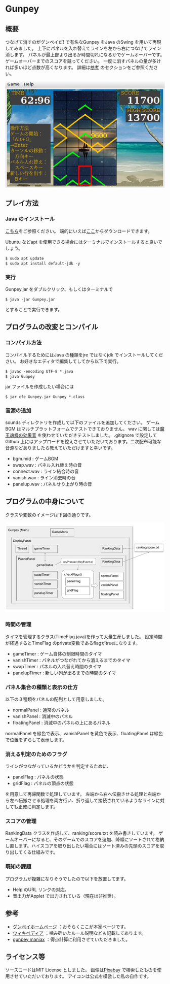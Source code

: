 # Gunpey

## 概要

つなげて消すのがグンペイだ! で有名なGunpey をJava のSwing を用いて再現してみました。
上下にパネルを入れ替えてラインを左から右につなげてライン消します。
パネルが最上部より出るか時間切れになるかでゲームオーバーです。
ゲームオーバーまでのスコアを競ってください。
一度に消すパネルの量が多ければ多いほど点数が高くなります。
詳細は[参考](https://github.com/kimushun1101/gunpey#参考) のセクションをご参照ください。

![Playing Image](imgs/playingImg.png)

## プレイ方法

### Java のインストール

[こちら](https://www.java.com/ja/download/help/download_options.html)をご参照ください。
端的にいえば[ここ](https://www.java.com/ja/download/manual.jsp)からダウンロードできます。

Ubuntu などapt を使用できる場合にはターミナルでインストールすると良いでしょう。
```
$ sudo apt update
$ sudo apt install default-jdk -y
```

### 実行

Gunpey.jar をダブルクリック、もしくはターミナルで
```
$ java -jar Gunpey.jar
```
とすることで実行できます。

## プログラムの改変とコンパイル

### コンパイル方法

コンパイルするためにはJava の種類をjre ではなくjdk でインストールしてください。
お好きなエディタで編集してしてから以下で実行。
```
$ javac -encoding UTF-8 *.java
$ java Gunpey
```
jar ファイルを作成したい場合には
```
$ jar cfe Gunpey.jar Gunpey *.class
```
### 音源の追加

sounds ディレクトリを作成して以下のファイルを追加してください。
ゲームBGM はマルチプラットフォームでテストできておりません。
wav に関しては[魔王魂様の効果音](https://maou.audio/category/se/) を使わせていただきテストしました。
.gitignore で設定してGithub 上にはアップロードを控えさせていただいております。二次配布可能な音源などありましたら教えていただけますと幸いです。

- bgm.mid : ゲームBGM
- swap.wav : パネル入れ替え時の音
- connect.wav : ライン結合時の音
- vanish.wav : ライン消去時の音
- panelup.wav : パネルせり上がり時の音


## プログラムの中身について

クラスや変数のイメージは下図の通りです。

![Class Structure](imgs/classStructure.png)
<!-- ![Playing Image](imgs/playingImg.png) -->

### 時間の管理 

タイマを管理するクラス(TimeFlag.java)を作って大量生産しました。
設定時間が経過するとTimeFlag のprivate変数であるflagがtrueになります。
- gameTimer : ゲーム自体の制限時間のタイマ
- vanishTimer : パネルがつながれてから消えるまでのタイマ
- swapTimer : パネルの入れ替え時間のタイマ
- panelupTimer : 新しい列が出るまでの時間のタイマ

### パネル集合の種類と表示の仕方 

以下の３種類をパネルの配列として用意しました。

- normalPanel : 通常のパネル
- vanishPanel : 消滅中のパネル
- floatingPanel : 消滅中のパネルの上にあるパネル

normalPanel を緑色で表示、vanishPanel を黄色で表示、floatingPanel は緑色で位置をずらして表示します。


### 消える判定のためのフラグ 

ラインがつながっているかどうかを判定するために、

- panelFlag : パネルの状態
- gridFlag : パネルの頂点の状態

を用意して再帰関数で処理しています。
左端から右へ伝搬させる処理と右端から左へ伝搬させる処理を両方行い、折り返して接続されているようなラインに対しても正確に判定します。

### スコアの管理

RankingData クラスを作成して、ranking/score.txt を読み書きしています。
ゲームオーバーになると、そのゲームでのスコアを追加、降順にソートされて格納し直します。ハイスコアを取り出したい場合にはソート済みの先頭のスコアを取り出してくる仕組みです。


### 既知の課題

プログラムが複雑になりそうでしたので以下を放置してます。

- Help のURL リンクの対応。
- 音出力がApplet で出力されている（現在は非推奨）。

## 参考

- [グンペイホームページ](http://www.bandaigames.channel.or.jp/list/gunpey/ )
：おそらくここが本家ページです。
- [ウィキペディア](http://ja.wikipedia.org/wiki/GUNPEY)
：噛み砕いたルール説明なども記載してあります。
- [gunpey maniax](http://www.asahi-net.or.jp/~VG5M-OBT/gunpey_maniax.html )
：得点計算に利用させていただきました。

## ライセンス等

ソースコードはMIT License としました。
画像は[Pixabay](https://pixabay.com/ja/service/license/) で検索したものを使用させていただいております。
アイコンは公式を模倣した私の自作です。